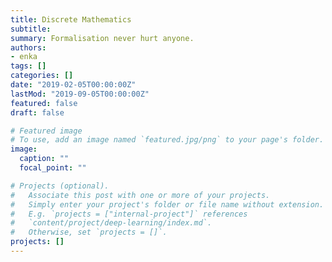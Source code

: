 ```yaml
---
title: Discrete Mathematics
subtitle:
summary: Formalisation never hurt anyone.
authors:
- enka
tags: []
categories: []
date: "2019-02-05T00:00:00Z"
lastMod: "2019-09-05T00:00:00Z"
featured: false
draft: false

# Featured image
# To use, add an image named `featured.jpg/png` to your page's folder. 
image:
  caption: ""
  focal_point: ""

# Projects (optional).
#   Associate this post with one or more of your projects.
#   Simply enter your project's folder or file name without extension.
#   E.g. `projects = ["internal-project"]` references 
#   `content/project/deep-learning/index.md`.
#   Otherwise, set `projects = []`.
projects: []
---
```

